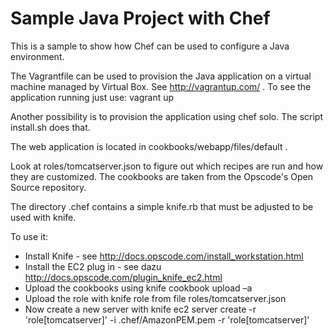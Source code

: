 Sample Java Project with Chef
=============================

This is a sample to show how Chef can be used to configure a Java environment.

The Vagrantfile can be used to provision the Java application on a
virtual machine managed by Virtual Box. See http://vagrantup.com/
. To see the application running just use:
vagrant up

Another possibility is to provision the application using chef
solo. The script install.sh does that.

The web application is located in cookbooks/webapp/files/default .

Look at roles/tomcatserver.json to figure out which recipes are run
and how they are customized. The cookbooks are taken from the
Opscode's Open Source repository.

The directory .chef contains a simple knife.rb that must be adjusted
to be used with knife.

To use it:
* Install Knife - see http://docs.opscode.com/install_workstation.html
* Install the EC2 plug in - see dazu
  http://docs.opscode.com/plugin_knife_ec2.html
* Upload the cookbooks using knife cookbook upload –a
* Upload the role with knife role from file roles/tomcatserver.json
* Now create a new server with knife ec2 server create -r 'role[tomcatserver]' -i .chef/AmazonPEM.pem -r 'role[tomcatserver]'
